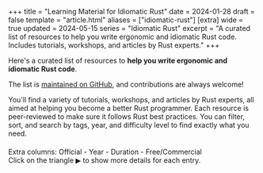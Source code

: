 +++
title = "Learning Material for Idiomatic Rust"
date = 2024-01-28
draft = false
template = "article.html"
aliases = ["idiomatic-rust"]
[extra]
wide = true
updated = 2024-05-15
series = "Idiomatic Rust"
excerpt = "A curated list of resources to help you write ergonomic and idiomatic Rust code. Includes tutorials, workshops, and articles by Rust experts."
+++

Here's a curated list of resources to **help you write ergonomic and idiomatic Rust code**.

The list is [maintained on GitHub](https://github.com/mre/idiomatic-rust), and contributions are always welcome!

You'll find a variety of tutorials, workshops, and articles by Rust experts, all aimed at helping you become a better Rust programmer. Each resource is peer-reviewed to make sure it follows Rust best practices. You can filter, sort, and search by tags, year, and difficulty level to find exactly what you need.

<script src="//ajax.googleapis.com/ajax/libs/jquery/3.7.1/jquery.min.js"></script>
<script src="//cdn.datatables.net/1.13.7/js/jquery.dataTables.min.js"></script>
<script src="table.js"></script>

<div style="margin-bottom: 20px">
    <button class="reset-filter">Reset filters</button>
</div>

<div>
    Extra columns: 
    <a class="toggle-vis" data-column="5">Official</a> - 
    <a class="toggle-vis" data-column="6">Year</a> - 
    <a class="toggle-vis" data-column="8">Duration</a> - 
    <a class="toggle-vis" data-column="10">Free/Commercial</a>
</div>

<div>
  Click on the triangle <span style="font-family: Arial, sans-serif">▶</span> to show more details for
  each entry.
</div>

<table id="data-table" class="compact order-column hover stripe" style="width:100%">
</table>

<link rel="stylesheet" type="text/css" href="//cdn.datatables.net/1.13.7/css/jquery.dataTables.min.css" />

<style>
.dataTables_wrapper .dataTables_filter {
    margin: 20px 0 40px;
}

.dataTables_filter input[type="search"] {
    font-size: 18px;
    margin: 0 0 0 10px;
    padding: 8px;
    width: 350px;
    color: #111;
    border: 1px solid #111;
    background: rgb(255, 255, 255, 0.2);
}

.dataTables_wrapper code {
    cursor: pointer;
}

code {
    border-radius: 4px;
    padding: 5px;
    margin: 5px;
    font-size: 14px;
    font-family: monospace;
    color: #111;
    cursor: pointer;
}

code.active {
    color: white;
    background-color: #111;
}

.reset-filter {
    padding: 10px;
    display: none;
    margin-bottom: 20px;
    color: white;
    background-color: #111;
    border: none;
}

.toggle-vis {
    cursor: pointer;
}

.toggle-vis.active {
    font-weight: bold;
}

.dt-control {
    font-family: Arial, sans-serif;
}

table.dataTable td.dt-control::before {
  color: #111;
}

/* If prefers color scheme is bright, change background color of code tags and filter input */
@media (prefers-color-scheme: dark) {

    .reset-filter {
        background-color: #ee3856;
    }

    /* border white with 20% opacity */
    .dataTables_filter input[type="search"] {
        border: 1px solid rgb(255, 255, 255, 0.6);
    }

    table.dataTable td.dt-control::before {
      color: white;
    }

    .difficultyLevel {
      color: transparent;  
      text-shadow: 0 0 0 #ee3856;
    }
}
</style>